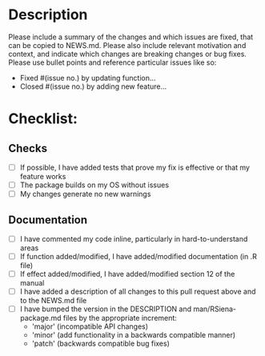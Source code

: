 # Description

Please include a summary of the changes and which issues are fixed,
that can be copied to NEWS.md.
Please also include relevant motivation and context,
and indicate which changes are breaking changes or bug fixes.
Please use bullet points and reference particular issues like so:

* Fixed #(issue no.) by updating function...
* Closed #(issue no.) by adding new feature...

# Checklist:

## Checks

- [ ] If possible, I have added tests that prove my fix is effective or that my feature works
- [ ] The package builds on my OS without issues
- [ ] My changes generate no new warnings

## Documentation

- [ ] I have commented my code inline, particularly in hard-to-understand areas
- [ ] If function added/modified, I have added/modified documentation (in .R file)
- [ ] If effect added/modified, I have added/modified section 12 of the manual
- [ ] I have added a description of all changes to this pull request above and to the NEWS.md file
- [ ] I have bumped the version in the DESCRIPTION and man/RSiena-package.md files by the appropriate increment:
  - 'major' (incompatible API changes)
  - 'minor' (add functionality in a backwards compatible manner)
  - 'patch' (backwards compatible bug fixes)
